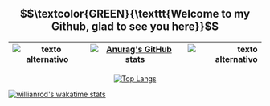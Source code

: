## $$\textcolor{GREEN}{\texttt{Welcome to my Github, glad to see you here}}$$



<div align="center">

  |  ![texto alternativo](https://raw.githubusercontent.com/gist/theAdityaNVS/f5b585d1082da2dffffea32434f37956/raw/7f9552d0a179b4f84059259fa878199e369b069c/GitHub-logo.gif)  	|   [![Anurag's GitHub stats](https://github-readme-stats.vercel.app/api?username=Rxxbertx&count_private=true&show_icons=true&theme=synthwave)](https://github.com/anuraghazra/github-readme-stats)	|  ![texto alternativo](https://raw.githubusercontent.com/gist/theAdityaNVS/f5b585d1082da2dffffea32434f37956/raw/7f9552d0a179b4f84059259fa878199e369b069c/GitHub-logo.gif) 	|
|---	|:-:	|--:	|


[![Top Langs](https://github-readme-stats.vercel.app/api/top-langs/?username=Rxxbertx&theme=synthwave&count_private=true)](https://github.com/anuraghazra/github-readme-stats)
  
</div>








[![willianrod's wakatime stats](https://github-readme-stats.vercel.app/api/wakatime?username=Rxxbertx)](https://github.com/anuraghazra/github-readme-stats)

